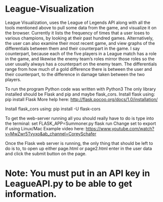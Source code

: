# League-Visualization
League Visualization,  uses the League of Legends API along with all the tools
mentioned above  to pull some data from the game, and visualize it on the browser. Currently it
lists the frequency of times that a user loses to various champions, by looking at their past
hundred games. Alternatively, the user can also examine their most recent game, and view
graphs of the differentials between them and their counterpart in the game. I say counterpart,
because each of the five players in a League match has a role in the game, and likewise the
enemy team’s roles mirror those roles so the user usually always has a counterpart on the enemy
team. The differentials range from how much of a gold difference there is between the user and
their counterpart, to the difference in damage taken between the two players.

To run the program
Python code was written with Python3
The only library installed should be Flask and pip and maybe flask_cors.
Install flask using: pip install Flask
More help here: http://flask.pocoo.org/docs/1.0/installation/

Install flask_cors using: pip install -U flask-cors

To get the web-server running all you should really have to do is type into the terminal:
set FLASK_APP=Summoner.py
flask run
Change set to export if using Linux/Mac
Example video here: https://www.youtube.com/watch?v=MwZwr5Tvyxo&ab_channel=CoreySchafer

Once the Flask web server is running, the only thing that should be left to do is to, to open up
either page.html or page2.html enter in the user data and click the submit button on the page.

# Note: You must put in an API key in LeagueAPI.py to be able to get information.
